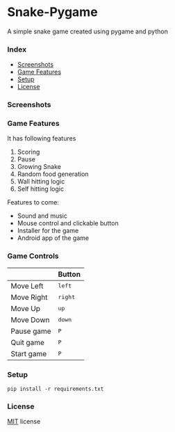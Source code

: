 # Snake-Pygame
A simple snake game created using pygame and python

### Index
- [Screenshots](#screenshot)
- [Game Features](#feature)
- [Setup](#setup)
- [License](#license)

### <a name="screenshot"></a>Screenshots


### <a name="feature"></a>Game Features
It has following features
1. Scoring
2. Pause
3. Growing Snake 
4. Random food generation
5. Wall hitting logic
6. Self hitting logic

Features to come:
- Sound and music
- Mouse control and clickable button
- Installer for the game
- Android app of the game

### <a name="controls"></a>Game Controls

|              | Button              |
|--------------|---------------------|
| Move Left    | <kbd>left</kbd>     |
| Move Right   | <kbd>right</kbd>    |
| Move Up      | <kbd>up</kbd>       |
| Move Down    | <kbd>down</kbd>     |
| Pause game   | <kbd>P</kbd>        |
| Quit game    | <kbd>P</kbd>        |
| Start game   | <kbd>P</kbd>        |

### <a name="setup"></a>Setup 

````
pip install -r requirements.txt
````

### <a name="license"></a>License
[MIT](LICENSE) license